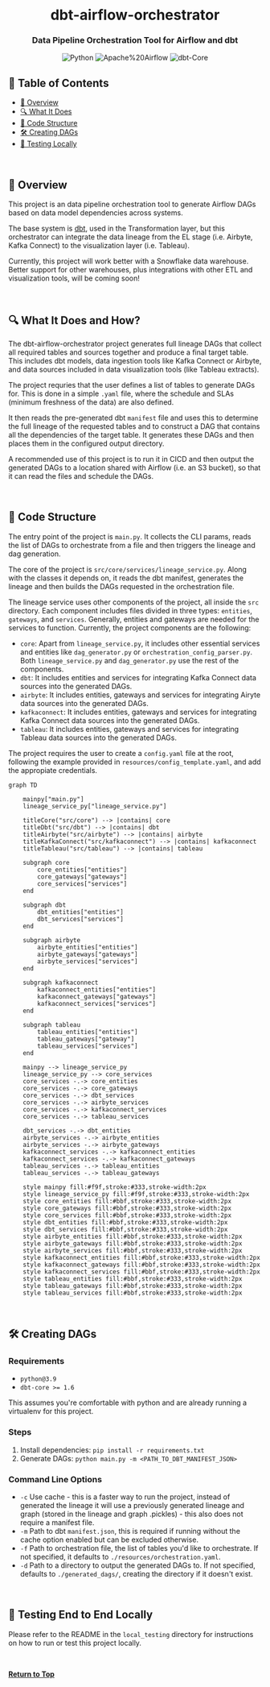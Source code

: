 <div align="center">
<h1 align="center">
<br>dbt-airflow-orchestrator</h1>
<h3>Data Pipeline Orchestration Tool for Airflow and dbt</h3>

<p align="center">
<img src="https://img.shields.io/badge/Python-3776AB.svg?style=plastic&logo=Python&logoColor=white" alt="Python" />
<img src="https://img.shields.io/badge/Apache%20Airflow-017CEE.svg?style=plastic&logo=Apache-Airflow&logoColor=white" alt="Apache%20Airflow" />
<img src="https://img.shields.io/badge/dbt-Core-blue.svg?style=plastic&logo=dbt&logoColor=white" alt="dbt-Core" />
</p>
</div>

## 📖 Table of Contents
- [📍 Overview](#-overview)
- [🔍 What It Does](#-what-it-does-and-how)
- [🔧 Code Structure](#-code-structure)
- [🛠️ Creating DAGs](#-creating-dags)
- [🧪 Testing Locally](#-testing-end-to-end-locally)

<br>

## 📍 Overview

This project is an data pipeline orchestration tool to generate Airflow DAGs based on data model dependencies across systems.

The base system is [dbt](https://github.com/dbt-labs/dbt-core), used in the Transformation layer, but this orchestrator can integrate the data lineage from the EL stage (i.e. Airbyte, Kafka Connect) to the visualization layer (i.e. Tableau).

Currently, this project will work better with a Snowflake data warehouse. Better support for other warehouses, plus integrations with other ETL and visualization tools, will be coming soon!

<br>

## 🔍 What It Does and How?

The dbt-airflow-orchestrator project generates full lineage DAGs that collect all required tables and sources together and produce a final target table.
This includes dbt models, data ingestion tools like Kafka Connect or Airbyte, and data sources included in data visualization tools (like Tableau extracts).

The project requries that the user defines a list of tables to generate DAGs for. This is done in a simple `.yaml` file, where the schedule and SLAs (minimum freshness of the data) are also defined.

It then reads the pre-generated dbt `manifest` file and uses this to determine the full lineage of the requested tables and to construct a DAG that contains all the dependencies of the target table. It generates these DAGs and then places them in the configured output directory.

A recommended use of this project is to run it in CICD and then output the generated DAGs to a location shared with Airflow (i.e. an S3 bucket), so that it can read the files and schedule the DAGs.

<br>

## 🔧 Code Structure

The entry point of the project is `main.py`. It collects the CLI params, reads the list of DAGs to orchestrate from a file and then triggers the lineage and dag generation.

The core of the project is `src/core/services/lineage_service.py`. Along with the classes it depends on, it reads the dbt manifest, generates the lineage and then builds the DAGs requested in the orchestration file.

The lineage service uses other components of the project, all inside the `src` directory. Each component includes files divided in three types: `entities`, `gateways`, and `services`. Generally, entities and gateways are needed for the services to function. Currently, the project components are the following:
- `core`: Apart from `lineage_service.py`, it includes other essential services and entities like `dag_generator.py` or `orchestration_config_parser.py`. Both `lineage_service.py` and `dag_generator.py` use the rest of the components.
- `dbt`: It includes entities and services for integrating Kafka Connect data sources into the generated DAGs.
- `airbyte`: It includes entities, gateways and services for integrating Airyte data sources into the generated DAGs.
- `kafkaconnect`: It includes entities, gateways and services for integrating Kafka Connect data sources into the generated DAGs.
- `tableau`: It includes entities, gateways and services for integrating Tableau data sources into the generated DAGs.

The project requires the user to create a `config.yaml` file at the root, following the example provided in `resources/config_template.yaml`, and add the appropiate credentials.

```mermaid
graph TD

    mainpy["main.py"]
    lineage_service_py["lineage_service.py"]

    titleCore("src/core") --> |contains| core
    titleDbt("src/dbt") --> |contains| dbt
    titleAirbyte("src/airbyte") --> |contains| airbyte
    titleKafkaConnect("src/kafkaconnect") --> |contains| kafkaconnect
    titleTableau("src/tableau") --> |contains| tableau

    subgraph core
        core_entities["entities"]
        core_gateways["gateways"]
        core_services["services"]
    end

    subgraph dbt
        dbt_entities["entities"]
        dbt_services["services"]
    end

    subgraph airbyte
        airbyte_entities["entities"]
        airbyte_gateways["gateways"]
        airbyte_services["services"]
    end

    subgraph kafkaconnect
        kafkaconnect_entities["entities"]
        kafkaconnect_gateways["gateways"]
        kafkaconnect_services["services"]
    end

    subgraph tableau
        tableau_entities["entities"]
        tableau_gateways["gateway"]
        tableau_services["services"]
    end

    mainpy --> lineage_service_py
    lineage_service_py --> core_services
    core_services -.-> core_entities
    core_services -.-> core_gateways
    core_services -.-> dbt_services
    core_services -.-> airbyte_services
    core_services -.-> kafkaconnect_services
    core_services -.-> tableau_services

    dbt_services -.-> dbt_entities
    airbyte_services -.-> airbyte_entities
    airbyte_services -.-> airbyte_gateways
    kafkaconnect_services -.-> kafkaconnect_entities
    kafkaconnect_services -.-> kafkaconnect_gateways
    tableau_services -.-> tableau_entities
    tableau_services -.-> tableau_gateways

    style mainpy fill:#f9f,stroke:#333,stroke-width:2px
    style lineage_service_py fill:#f9f,stroke:#333,stroke-width:2px
    style core_entities fill:#bbf,stroke:#333,stroke-width:2px
    style core_gateways fill:#bbf,stroke:#333,stroke-width:2px
    style core_services fill:#bbf,stroke:#333,stroke-width:2px
    style dbt_entities fill:#bbf,stroke:#333,stroke-width:2px
    style dbt_services fill:#bbf,stroke:#333,stroke-width:2px
    style airbyte_entities fill:#bbf,stroke:#333,stroke-width:2px
    style airbyte_gateways fill:#bbf,stroke:#333,stroke-width:2px
    style airbyte_services fill:#bbf,stroke:#333,stroke-width:2px
    style kafkaconnect_entities fill:#bbf,stroke:#333,stroke-width:2px
    style kafkaconnect_gateways fill:#bbf,stroke:#333,stroke-width:2px
    style kafkaconnect_services fill:#bbf,stroke:#333,stroke-width:2px
    style tableau_entities fill:#bbf,stroke:#333,stroke-width:2px
    style tableau_gateways fill:#bbf,stroke:#333,stroke-width:2px
    style tableau_services fill:#bbf,stroke:#333,stroke-width:2px
```

<br>

## 🛠️ Creating DAGs

### Requirements
- `python@3.9`
- `dbt-core >= 1.6`

This assumes you're comfortable with python and are already running a virtualenv for this project.

### Steps
1. Install dependencies: `pip install -r requirements.txt`
2. Generate DAGs: `python main.py -m <PATH_TO_DBT_MANIFEST_JSON>`

### Command Line Options
- `-c` Use cache - this is a faster way to run the project, instead of generated the lineage it will use a previously generated lineage and graph (stored in the lineage and graph .pickles) - this also does not require a manifest file.
- `-m` Path to dbt `manifest.json`, this is required if running without the cache option enabled but can be excluded otherwise.
- `-f` Path to orchestration file, the list of tables you'd like to orchestrate. If not specified, it defaults to `./resources/orchestration.yaml`.
- `-d` Path to a directory to output the generated DAGs to. If not specified, defaults to `./generated_dags/`, creating the directory if it doesn't exist.

<br>

## 🧪 Testing End to End Locally

Please refer to the README in the `local_testing` directory for instructions on how to run or test this project locally.

<br>

[**Return to Top**](#Top)